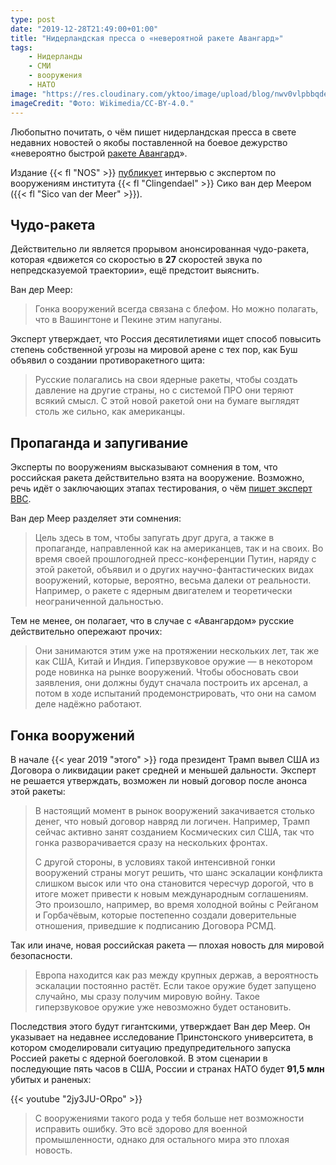 ```yaml
---
type: post
date: "2019-12-28T21:49:00+01:00"
title: "Нидерландская пресса о «невероятной ракете Авангард»"
tags:
    - Нидерланды
    - СМИ
    - вооружения
    - НАТО
image: "https://res.cloudinary.com/yktoo/image/upload/blog/nwv0vlpbbqdemg3ch0ir.jpg"
imageCredit: "Фото: Wikimedia/CC-BY-4.0."
---
```


Любопытно почитать, о чём пишет нидерландская пресса в свете недавних новостей о якобы поставленной на боевое дежурство «невероятно быстрой [ракете Авангард](https://nos.nl/artikel/2316430-rusland-neemt-raket-in-gebruik-die-afweersystemen-nutteloos-maakt.html)».

Издание {{< fl "NOS" >}} [публикует](https://nos.nl/artikel/2316533-of-russische-superraket-werkt-of-niet-in-vs-en-china-zijn-ze-geschrokken.html) интервью с экспертом по вооружениям института {{< fl "Clingendael" >}} Сико ван дер Меером ({{< fl "Sico van der Meer" >}}).

<!--more-->

## Чудо-ракета

Действительно ли является прорывом анонсированная чудо-ракета, которая «движется со скоростью в **27** скоростей звука по непредсказуемой траектории», ещё предстоит выяснить.

Ван дер Меер:

> Гонка вооружений всегда связана с блефом. Но можно полагать, что в Вашингтоне и Пекине этим напуганы.

Эксперт утверждает, что Россия десятилетиями ищет способ повысить степень собственной угрозы на мировой арене с тех пор, как Буш объявил о создании противоракетного щита:

> Русские полагались на свои ядерные ракеты, чтобы создать давление на другие страны, но с системой ПРО они теряют всякий смысл. С этой новой ракетой они на бумаге выглядят столь же сильно, как американцы.

## Пропаганда и запугивание

Эксперты по вооружениям высказывают сомнения в том, что российская ракета действительно взята на вооружение. Возможно, речь идёт о заключающих этапах тестирования, о чём [пишет эксперт BBC](https://www.bbc.com/news/world-europe-50927648).

Ван дер Меер разделяет эти сомнения:

> Цель здесь в том, чтобы запугать друг друга, а также в пропаганде, направленной как на американцев, так и на своих. Во время своей прошлогодней пресс-конференции Путин, наряду с этой ракетой, объявил и о других научно-фантастических видах вооружений, которые, вероятно, весьма далеки от реальности. Например, о ракете с ядерным двигателем и теоретически неограниченной дальностью.

Тем не менее, он полагает, что в случае с «Авангардом» русские действительно опережают прочих:

> Они занимаются этим уже на протяжении нескольких лет, так же как США, Китай и Индия. Гиперзвуковое оружие — в некотором роде новинка на рынке вооружений. Чтобы обосновать свои заявления, они должны будут сначала построить их арсенал, а потом в ходе испытаний продемонстрировать, что они на самом деле надёжно работают.

## Гонка вооружений

В начале {{< year 2019 "этого" >}} года президент Трамп вывел США из Договора о ликвидации ракет средней и меньшей дальности. Эксперт не решается утверждать, возможен ли новый договор после анонса этой ракеты:

> В настоящий момент в рынок вооружений закачивается столько денег, что новый договор навряд ли логичен. Например, Трамп сейчас активно занят созданием Космических сил США, так что гонка разворачивается сразу на нескольких фронтах.
>
> С другой стороны, в условиях такой интенсивной гонки вооружений страны могут решить, что шанс эскалации конфликта слишком высок или что она становится чересчур дорогой, что в итоге может привести к новым международным соглашениям. Это произошло, например, во время холодной войны с Рейганом и Горбачёвым, которые постепенно создали доверительные отношения, приведшие к подписанию Договора РСМД.

Так или иначе, новая российская ракета — плохая новость для мировой безопасности.

> Европа находится как раз между крупных держав, а вероятность эскалации постоянно растёт. Если такое оружие будет запущено случайно, мы сразу получим мировую войну. Такое гиперзвуковое оружие уже невозможно будет остановить.

Последствия этого будут гигантскими, утверждает Ван дер Меер. Он указывает на недавнее исследование Принстонского университета, в котором смоделировали ситуацию предупредительного запуска Россией ракеты с ядерной боеголовкой. В этом сценарии в последующие пять часов в США, России и странах НАТО будет **91,5 млн** убитых и раненых:

{{< youtube "2jy3JU-ORpo" >}}

> С вооружениями такого рода у тебя больше нет возможности исправить ошибку. Это всё здорово для военной промышленности, однако для остального мира это плохая новость.
